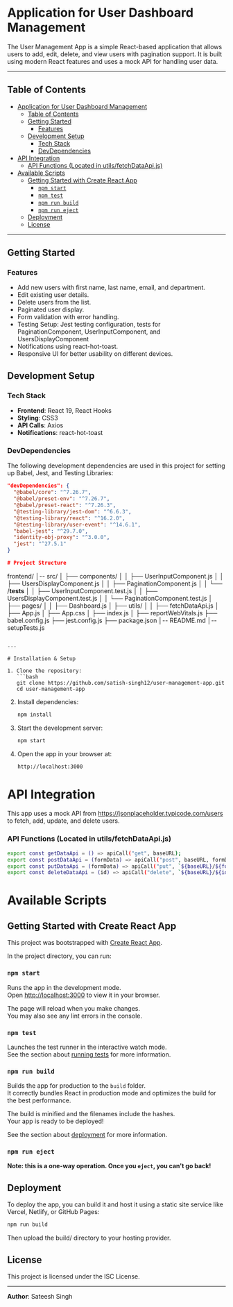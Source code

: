 
# Application for User Dashboard Management

The User Management App is a simple React-based application that allows users to add, edit, delete, and view users with pagination support. It is built using modern React features and uses a mock API for handling user data.

---

## Table of Contents

- [Application for User Dashboard Management](#application-for-user-dashboard-management)
  - [Table of Contents](#table-of-contents)
  - [Getting Started](#getting-started)
    - [Features](#features)
  - [Development Setup](#development-setup)
    - [Tech Stack](#tech-stack)
    - [DevDependencies](#devdependencies)
- [API Integration](#api-integration)
    - [API Functions (Located in utils/fetchDataApi.js)](#api-functions-located-in-utilsfetchdataapijs)
- [Available Scripts](#available-scripts)
  - [Getting Started with Create React App](#getting-started-with-create-react-app)
    - [`npm start`](#npm-start)
    - [`npm test`](#npm-test)
    - [`npm run build`](#npm-run-build)
    - [`npm run eject`](#npm-run-eject)
  - [Deployment](#deployment)
  - [License](#license)

---

## Getting Started

### Features
- Add new users with first name, last name, email, and department.
- Edit existing user details.
- Delete users from the list.
- Paginated user display.
- Form validation with error handling.
- Testing Setup: Jest testing configuration, tests for PaginationComponent, UserInputComponent, and UsersDisplayComponent
- Notifications using react-hot-toast.
- Responsive UI for better usability on different devices.

## Development Setup

### Tech Stack
- **Frontend**: React 19, React Hooks
- **Styling**: CSS3
- **API Calls**: Axios
- **Notifications**: react-hot-toast

### DevDependencies

The following development dependencies are used in this project for setting up Babel, Jest, and Testing Libraries:

```json
"devDependencies": {
  "@babel/core": "^7.26.7",
  "@babel/preset-env": "^7.26.7",
  "@babel/preset-react": "^7.26.3",
  "@testing-library/jest-dom": "^6.6.3",
  "@testing-library/react": "^16.2.0",
  "@testing-library/user-event": "^14.6.1",
  "babel-jest": "^29.7.0",
  "identity-obj-proxy": "^3.0.0",
  "jest": "^27.5.1"
}

# Project Structure

```
frontend/
│-- src/
│   ├── components/
│   │   ├── UserInputComponent.js
│   │   ├── UsersDisplayComponent.js
│   │   ├── PaginationComponent.js
│   │   └── /__tests__
│   │       ├── UserInputComponent.test.js
│   │       ├── UsersDisplayComponent.test.js
│   │       └── PaginationComponent.test.js
│   ├── pages/
│   │   ├── Dashboard.js
│   ├── utils/
│   │   ├── fetchDataApi.js
│   ├── App.js
│   ├── App.css
│   ├── index.js
│   ├── reportWebVitals.js
├── babel.config.js
├── jest.config.js
├── package.json
│-- README.md
│-- setupTests.js

```

---

# Installation & Setup

1. Clone the repository:
   ```bash
   git clone https://github.com/satish-singh12/user-management-app.git
   cd user-management-app
   ```
2. Install dependencies:
   ```bash
   npm install
   ```
3. Start the development server:
   ```bash
   npm start
   ```
4. Open the app in your browser at:
   ```bash
   http://localhost:3000
   ```

# API Integration

This app uses a mock API from https://jsonplaceholder.typicode.com/users to fetch, add, update, and delete users.

### API Functions (Located in utils/fetchDataApi.js)

```bash
export const getDataApi = () => apiCall("get", baseURL);
export const postDataApi = (formData) => apiCall("post", baseURL, formData);
export const putDataApi = (formData) => apiCall("put", `${baseURL}/${formData.id}`, formData);
export const deleteDataApi = (id) => apiCall("delete", `${baseURL}/${id}`);
```

# Available Scripts

## Getting Started with Create React App

This project was bootstrapped with [Create React App](https://github.com/facebook/create-react-app).

In the project directory, you can run:

### `npm start`

Runs the app in the development mode.\
Open [http://localhost:3000](http://localhost:3000) to view it in your browser.

The page will reload when you make changes.\
You may also see any lint errors in the console.

### `npm test`

Launches the test runner in the interactive watch mode.\
See the section about [running tests](https://facebook.github.io/create-react-app/docs/running-tests) for more information.

### `npm run build`

Builds the app for production to the `build` folder.\
It correctly bundles React in production mode and optimizes the build for the best performance.

The build is minified and the filenames include the hashes.\
Your app is ready to be deployed!

See the section about [deployment](https://facebook.github.io/create-react-app/docs/deployment) for more information.

### `npm run eject`

**Note: this is a one-way operation. Once you `eject`, you can't go back!**

## Deployment

To deploy the app, you can build it and host it using a static site service like Vercel, Netlify, or GitHub Pages:

```bash
npm run build
```

Then upload the build/ directory to your hosting provider.


## License

This project is licensed under the ISC License.

---

**Author**: Sateesh Singh